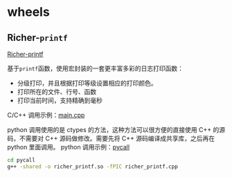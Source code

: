 # wheels

## Richer-`printf`

[Richer-printf](https://github.com/Taot-chen/wheels/tree/main/richer-printf)


基于`printf`函数，使用宏封装的一套更丰富多彩的日志打印函数：

* 分级打印，并且根据打印等级设置相应的打印颜色。
* 打印所在的文件、行号、函数
* 打印当前时间，支持精确到毫秒


C/C++ 调用示例：[main.cpp](https://github.com/Taot-chen/wheels/blob/main/richer-printf/src/main.cpp)


python 调用使用的是 ctypes 的方法，这种方法可以很方便的直接使用 C++ 的源码，不需要对 C++ 源码做修改。需要先将 C++ 源码编译成共享库，之后再在 python 里面调用。
python 调用示例：[pycall](https://github.com/Taot-chen/wheels/blob/main/richer-printf/pycall)

```bash
cd pycall
g++ -shared -o richer_printf.so -fPIC richer_printf.cpp
```
